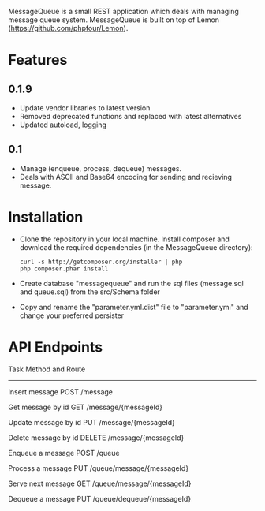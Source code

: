 MessageQueue is a small REST application which deals with managing message queue system. MessageQueue is built
on top of Lemon (https://github.com/phpfour/Lemon). 


Features
========

0.1.9
----
* Update vendor libraries to latest version
* Removed deprecated functions and replaced with latest alternatives
* Updated autoload, logging


0.1
----
* Manage (enqueue, process, dequeue) messages.
* Deals with ASCII and Base64 encoding for sending and recieving message.



Installation
=============
* Clone the repository in your local machine. Install composer and download the
  required dependencies (in the MessageQueue directory):

      curl -s http://getcomposer.org/installer | php
      php composer.phar install

* Create database "messagequeue" and run the sql files (message.sql and queue.sql) from the src/Schema folder

* Copy and rename the "parameter.yml.dist" file to "parameter.yml" and change your preferred persister



API Endpoints
==============

Task                     Method and Route
----------------------  -----------------------------------
Insert message           POST    /message

Get message by id        GET     /message/{messageId}

Update message by id     PUT     /message/{messageId}

Delete message by id     DELETE  /message/{messageId}

Enqueue a message        POST    /queue

Process a message        PUT     /queue/message/{messageId}

Serve next message       GET     /queue/message/{messageId}

Dequeue a message        PUT     /queue/dequeue/{messageId}

